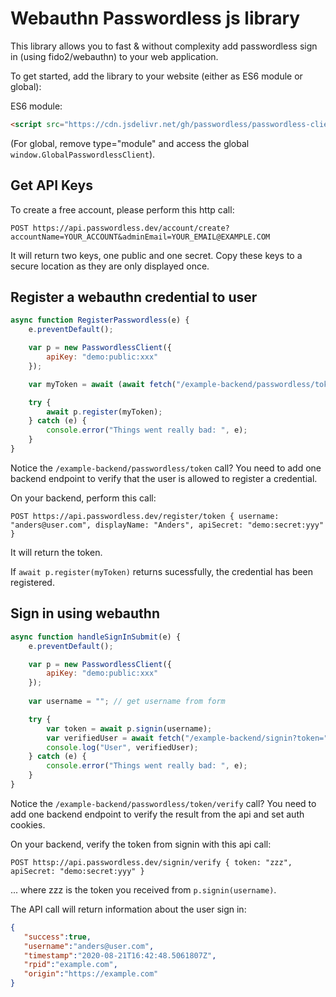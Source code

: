 # Webauthn Passwordless js library

This library allows you to fast & without complexity add passwordless sign in (using fido2/webauthn) to your web application.

To get started, add the library to your website (either as ES6 module or global):

ES6 module:
```html
<script src="https://cdn.jsdelivr.net/gh/passwordless/passwordless-client-js@master/passwordlessClient.js" type="module"></script>
```

(For global, remove type="module" and access the global `window.GlobalPasswordlessClient`).

## Get API Keys

To create a free account, please perform this http call:

```
POST https://api.passwordless.dev/account/create?accountName=YOUR_ACCOUNT&adminEmail=YOUR_EMAIL@EXAMPLE.COM
```

It will return two keys, one public and one secret. Copy these keys to a secure location as they are only displayed once.

## Register a webauthn credential to user

```javascript
async function RegisterPasswordless(e) {
    e.preventDefault();

    var p = new PasswordlessClient({
        apiKey: "demo:public:xxx"
    });

    var myToken = await (await fetch("/example-backend/passwordless/token")).text();

    try {
        await p.register(myToken);
    } catch (e) {
        console.error("Things went really bad: ", e);
    }
}
```

Notice the `/example-backend/passwordless/token` call?
You need to add one backend endpoint to verify that the user is allowed to register a credential.

On your backend, perform this call:

```
POST https://api.passwordless.dev/register/token { username: "anders@user.com", displayName: "Anders", apiSecret: "demo:secret:yyy" } 
```
It will return the token.

If `await p.register(myToken)` returns sucessfully, the credential has been registered.

## Sign in using webauthn

```javascript
async function handleSignInSubmit(e) {
    e.preventDefault();

    var p = new PasswordlessClient({
        apiKey: "demo:public:xxx"
    });
    
    var username = ""; // get username from form

    try {
        var token = await p.signin(username);
        var verifiedUser = await fetch("/example-backend/signin?token=" + token).then(r => r.json());
        console.log("User", verifiedUser);
    } catch (e) {
        console.error("Things went really bad: ", e);
    }
}
```
Notice the `/example-backend/passwordless/token/verify` call?
You need to add one backend endpoint to verify the result from the api and set auth cookies.

On your backend, verify the token from signin with this api call:

```
POST httsp://api.passwordless.dev/signin/verify { token: "zzz", apiSecret: "demo:secret:yyy" }
```
... where zzz is the token you received from `p.signin(username)`.

The API call will return information about the user sign in:

```json
{
   "success":true,
   "username":"anders@user.com",
   "timestamp":"2020-08-21T16:42:48.5061807Z",
   "rpid":"example.com",
   "origin":"https://example.com"
}
```



